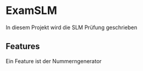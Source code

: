 # ExamSLM
In diesem Projekt wird die SLM Prüfung geschrieben
## Features
Ein Feature ist der Nummerngenerator
